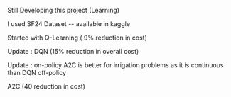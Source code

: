 Still Developing this project (Learning)

I used SF24 Dataset -- available in kaggle

Started with Q-Learning ( 9% reduction in cost)

Update : DQN (15% reduction in overall cost)

Update : on-policy A2C is better for irrigation problems as it is continuous than DQN off-policy 

A2C (40 reduction in cost)
